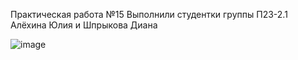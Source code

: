 Практическая работа №15
Выполнили студентки группы П23-2.1 Алёхина Юлия и Шпрыкова Диана

![image](https://github.com/user-attachments/assets/469f6143-cf55-4468-a1c5-aa1c7bc2025b)
